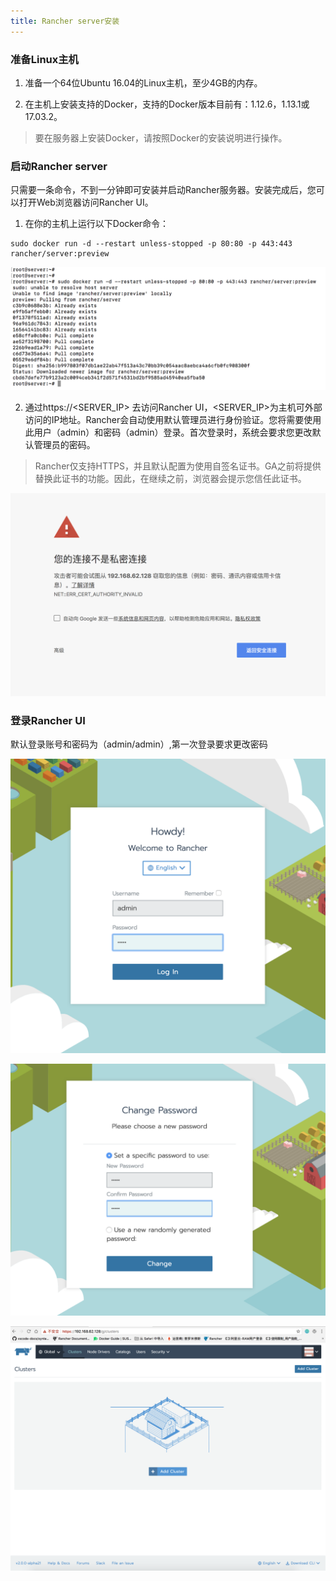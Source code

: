 ```yaml
---
title: Rancher server安装
---
```



### 准备Linux主机
1.  准备一个64位Ubuntu 16.04的Linux主机，至少4GB的内存。

2.  在主机上安装支持的Docker，支持的Docker版本目前有：1.12.6，1.13.1或17.03.2。

  >	要在服务器上安装Docker，请按照Docker的安装说明进行操作。

### 启动Rancher server

只需要一条命令，不到一分钟即可安装并启动Rancher服务器。安装完成后，您可以打开Web浏览器访问Rancher UI。

1. 在你的主机上运行以下Docker命令：

```
sudo docker run -d --restart unless-stopped -p 80:80 -p 443:443 rancher/server:preview
```

![mage-20180323120527](rancher-server-install.assets/image-201803231205279.png)

2. 通过https://<SERVER_IP> 去访问Rancher UI，<SERVER_IP>为主机可外部访问的IP地址。Rancher会自动使用默认管理员进行身份验证。您将需要使用此用户（admin）和密码（admin）登录。首次登录时，系统会要求您更改默认管理员的密码。

>	Rancher仅支持HTTPS，并且默认配置为使用自签名证书。GA之前将提供替换此证书的功能。因此，在继续之前，浏览器会提示您信任此证书。

![mage-20180323121126](rancher-server-install.assets/image-201803231211263.png)



###  登录Rancher UI

默认登录账号和密码为（admin/admin）,第一次登录要求更改密码

![mage-20180323121450](rancher-server-install.assets/image-201803231214504.png)

![mage-20180323121428](rancher-server-install.assets/image-201803231214281.png)

![mage-20180323121614](rancher-server-install.assets/image-201803231216142.png)